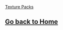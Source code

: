 [Texture Packs](https://mabc365.github.io/texturePacks/)

## [Go back to Home](https://mabc365.github.io)
